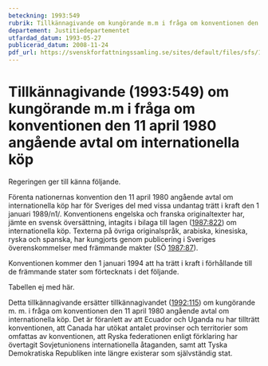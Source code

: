 ```yaml
---
beteckning: 1993:549
rubrik: Tillkännagivande om kungörande m.m i fråga om konventionen den 11 april 1980 angående avtal om internationella köp
departement: Justitiedepartementet
utfardad_datum: 1993-05-27
publicerad_datum: 2008-11-24
pdf_url: https://svenskforfattningssamling.se/sites/default/files/sfs/1993-05/SFS1993-549.pdf
---
```


# Tillkännagivande (1993:549) om kungörande m.m i fråga om konventionen den 11 april 1980 angående avtal om internationella köp

Regeringen ger till känna följande.

Förenta nationernas konvention den 11 april 1980 angående avtal om internationella köp har för Sveriges del med vissa undantag trätt i kraft den 1 januari 1989/n1/. Konventionens engelska och franska originaltexter har, jämte en svensk översättning, intagits i bilaga till lagen ([1987:822](https://selex.se/eli/sfs/1987/822)) om internationella köp. Texterna på övriga originalspråk, arabiska, kinesiska, ryska och spanska, har kungjorts genom publicering i Sveriges överenskommelser med främmande makter (SÖ [1987:87](https://selex.se/eli/sfs/1987/87)).

Konventionen kommer den 1 januari 1994 att ha trätt i kraft i förhållande till de främmande stater som förtecknats i det följande.

Tabellen ej med här.

Detta tillkännagivande ersätter tillkännagivandet ([1992:115](https://selex.se/eli/sfs/1992/115)) om kungörande m. m. i fråga om konventionen den 11 april 1980 angående avtal om internationella köp. Det är föranlett av att Ecuador och Uganda nu har tillträtt konventionen, att Canada har utökat antalet provinser och territorier som omfattas av konventionen, att Ryska federationen enligt förklaring har övertagit Sovjetunionens internationella åtaganden, samt att Tyska Demokratiska Republiken inte längre existerar som självständig stat.